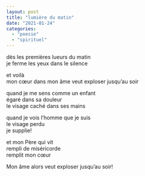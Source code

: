 ```yaml
---
layout: post
title: "lumière du matin"
date: "2021-01-24"
categories: 
  - "poesie"
  - "spirituel"
---
```


dès les premières lueurs du matin  
je ferme les yeux dans le silence

et voilà  
mon cœur dans mon âme veut exploser jusqu’au soir

quand je me sens comme un enfant  
égaré dans sa douleur  
le visage caché dans ses mains

quand je vois l’homme que je suis  
le visage perdu  
je supplie!

et mon Père qui vit  
rempli de miséricorde  
remplit mon cœur

Mon âme alors veut exploser jusqu’au soir!

